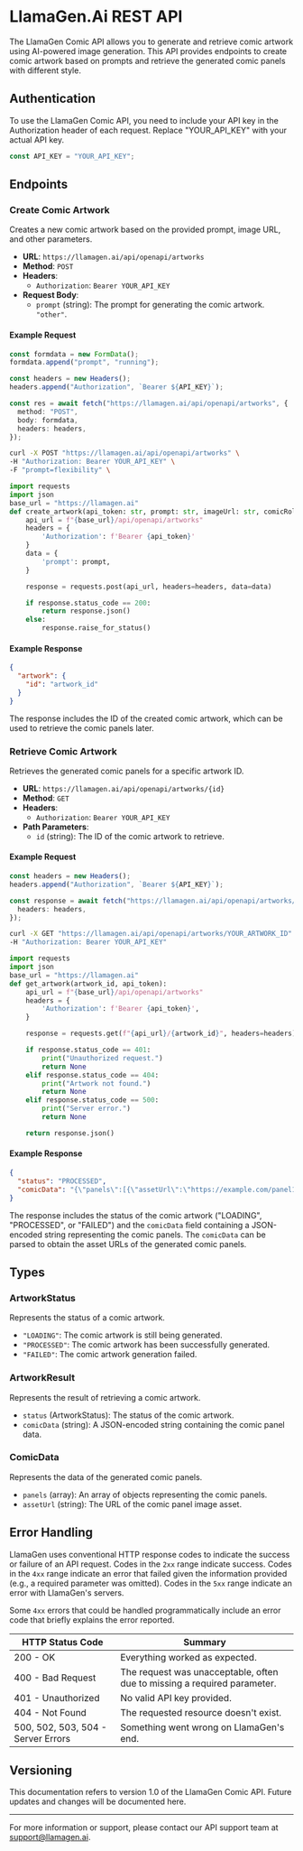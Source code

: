 # LlamaGen.Ai REST API 

The LlamaGen Comic API allows you to generate and retrieve comic artwork using AI-powered image generation. This API provides endpoints to create comic artwork based on prompts and retrieve the generated comic panels with different style.

## Authentication 

To use the LlamaGen Comic API, you need to include your API key in the Authorization header of each request. Replace "YOUR_API_KEY" with your actual API key.

```typescript
const API_KEY = "YOUR_API_KEY";
```

## Endpoints

### Create Comic Artwork

Creates a new comic artwork based on the provided prompt, image URL, and other parameters.

- **URL**: `https://llamagen.ai/api/openapi/artworks`
- **Method**: `POST`
- **Headers**:
  - `Authorization`: `Bearer YOUR_API_KEY`
- **Request Body**:
  - `prompt` (string): The prompt for generating the comic artwork. `"other"`.

#### Example Request

```typescript
const formdata = new FormData();
formdata.append("prompt", "running");

const headers = new Headers();
headers.append("Authorization", `Bearer ${API_KEY}`);

const res = await fetch("https://llamagen.ai/api/openapi/artworks", {
  method: "POST",
  body: formdata,
  headers: headers,
});
```

```bash
curl -X POST "https://llamagen.ai/api/openapi/artworks" \
-H "Authorization: Bearer YOUR_API_KEY" \
-F "prompt=flexibility" \
```

```python
import requests
import json
base_url = "https://llamagen.ai"
def create_artwork(api_token: str, prompt: str, imageUrl: str, comicRoles: list, name: str, aspectRatio: str, preset: str, seed: int, gender: str, age: int) -> dict:
    api_url = f"{base_url}/api/openapi/artworks"
    headers = {
        'Authorization': f'Bearer {api_token}'
    }
    data = {
        'prompt': prompt,
    }

    response = requests.post(api_url, headers=headers, data=data)

    if response.status_code == 200:
        return response.json()
    else:
        response.raise_for_status()
```

#### Example Response

```json
{
  "artwork": {
    "id": "artwork_id"
  }
}
```

The response includes the ID of the created comic artwork, which can be used to retrieve the comic panels later.

### Retrieve Comic Artwork

Retrieves the generated comic panels for a specific artwork ID.

- **URL**: `https://llamagen.ai/api/openapi/artworks/{id}`
- **Method**: `GET`
- **Headers**:
  - `Authorization`: `Bearer YOUR_API_KEY`
- **Path Parameters**:
  - `id` (string): The ID of the comic artwork to retrieve.

#### Example Request

```typescript
const headers = new Headers();
headers.append("Authorization", `Bearer ${API_KEY}`);

const response = await fetch("https://llamagen.ai/api/openapi/artworks/" + id, {
  headers: headers,
});
```

```bash
curl -X GET "https://llamagen.ai/api/openapi/artworks/YOUR_ARTWORK_ID" \
-H "Authorization: Bearer YOUR_API_KEY"
```

```python
import requests
import json
base_url = "https://llamagen.ai"
def get_artwork(artwork_id, api_token):
    api_url = f"{base_url}/api/openapi/artworks"
    headers = {
        'Authorization': f'Bearer {api_token}',
    }

    response = requests.get(f"{api_url}/{artwork_id}", headers=headers)

    if response.status_code == 401:
        print("Unauthorized request.")
        return None
    elif response.status_code == 404:
        print("Artwork not found.")
        return None
    elif response.status_code == 500:
        print("Server error.")
        return None

    return response.json()
```

#### Example Response

```json
{
  "status": "PROCESSED",
  "comicData": "{\"panels\":[{\"assetUrl\":\"https://example.com/panel1.png\"},{\"assetUrl\":\"https://example.com/panel2.png\"}]}"
}
```

The response includes the status of the comic artwork ("LOADING", "PROCESSED", or "FAILED") and the `comicData` field containing a JSON-encoded string representing the comic panels. The `comicData` can be parsed to obtain the asset URLs of the generated comic panels.

## Types

### ArtworkStatus

Represents the status of a comic artwork.

- `"LOADING"`: The comic artwork is still being generated.
- `"PROCESSED"`: The comic artwork has been successfully generated.
- `"FAILED"`: The comic artwork generation failed.

### ArtworkResult

Represents the result of retrieving a comic artwork.

- `status` (ArtworkStatus): The status of the comic artwork.
- `comicData` (string): A JSON-encoded string containing the comic panel data.

### ComicData

Represents the data of the generated comic panels.

- `panels` (array): An array of objects representing the comic panels.
- `assetUrl` (string): The URL of the comic panel image asset.

## Error Handling

LlamaGen uses conventional HTTP response codes to indicate the success or failure of an API request. Codes in the `2xx` range indicate success. Codes in the `4xx` range indicate an error that failed given the information provided (e.g., a required parameter was omitted). Codes in the `5xx` range indicate an error with LlamaGen's servers.

Some `4xx` errors that could be handled programmatically include an error code that briefly explains the error reported.

| HTTP Status Code | Summary |
|------------------|---------|
| 200 - OK | Everything worked as expected. |
| 400 - Bad Request | The request was unacceptable, often due to missing a required parameter. |
| 401 - Unauthorized | No valid API key provided. |
| 404 - Not Found | The requested resource doesn't exist. |
| 500, 502, 503, 504 - Server Errors | Something went wrong on LlamaGen's end. |

## Versioning

This documentation refers to version 1.0 of the LlamaGen Comic API. Future updates and changes will be documented here.

---

For more information or support, please contact our API support team at [support@llamagen.ai](mailto:support@llamagen.ai).
